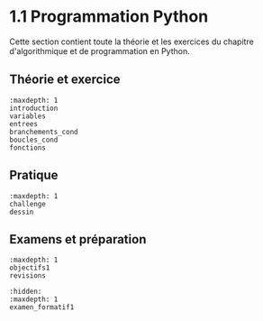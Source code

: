 <!-- Copyright 2024 Maxime Jan <maxime.jan@edufr.ch> -->
<!-- SPDX-License-Identifier: CC-BY-NC-SA-4.0 -->

# 1.1 Programmation Python

Cette section contient toute la théorie et les exercices du chapitre d'algorithmique et de programmation en Python.

## Théorie et exercice
```{toctree}
:maxdepth: 1
introduction
variables
entrees
branchements_cond
boucles_cond
fonctions
```

## Pratique
```{toctree}
:maxdepth: 1
challenge
dessin
```

## Examens et préparation
```{toctree}
:maxdepth: 1
objectifs1
revisions
```


```{toctree}
:hidden:
:maxdepth: 1
examen_formatif1
```

